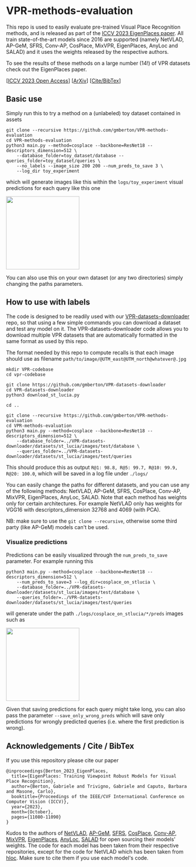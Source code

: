 
# VPR-methods-evaluation

This repo is used to easily evaluate pre-trained Visual Place Recognition methods, and is released as part of the [ICCV 2023 EigenPlaces paper](https://openaccess.thecvf.com/content/ICCV2023/html/Berton_EigenPlaces_Training_Viewpoint_Robust_Models_for_Visual_Place_Recognition_ICCV_2023_paper.html).
All train state-of-the-art models since 2016 are supported (namely NetVLAD, AP-GeM, SFRS, Conv-AP, CosPlace, MixVPR, EigenPlaces, AnyLoc and SALAD) and it uses the weights released by the respective authors.

To see the results of these methods on a large number (14!) of VPR datasets check out the EigenPlaces paper.

[[ICCV 2023 Open Access](https://openaccess.thecvf.com/content/ICCV2023/html/Berton_EigenPlaces_Training_Viewpoint_Robust_Models_for_Visual_Place_Recognition_ICCV_2023_paper.html)] [[ArXiv](https://arxiv.org/abs/2308.10832)] [[Cite/BibTex](https://github.com/gmberton/EigenPlaces#cite)]

## Basic use

Simply run this to try a method on a (unlabeled) toy dataset contained in assets

```
git clone --recursive https://github.com/gmberton/VPR-methods-evaluation
cd VPR-methods-evaluation
python3 main.py --method=cosplace --backbone=ResNet18 --descriptors_dimension=512 \
    --database_folder=toy_dataset/database --queries_folder=toy_dataset/queries \
    --no_labels --image_size 200 200 --num_preds_to_save 3 \
    --log_dir toy_experiment
```

which will generate images like this within the `logs/toy_experiment` visual predictions for each query like this one

<p float="left">
  <img src="https://raw.githubusercontent.com/gmberton/VPR-methods-evaluation/master/images/no_labels_pred.jpg"  height="200"/>
</p>

You can also use this on your own dataset (or any two directories) simply changing the paths parameters.

## How to use with labels

The code is designed to be readily used with our [VPR-datasets-downloader](https://github.com/gmberton/VPR-datasets-downloader) repo, so that using a few simple commands you can download a dataset and test any model on it. The VPR-datasets-downloader code allows you to download multiple VPR datasets that are automatically formatted in the same format as used by this repo.

The format needed by this repo to compute recalls is that each image should use as filename `path/to/image/@UTM_east@UTM_north@whatever@.jpg`

```
mkdir VPR-codebase
cd vpr-codebase

git clone https://github.com/gmberton/VPR-datasets-downloader
cd VPR-datasets-downloader
python3 download_st_lucia.py

cd ..

git clone --recursive https://github.com/gmberton/VPR-methods-evaluation
cd VPR-methods-evaluation
python3 main.py --method=cosplace --backbone=ResNet18 --descriptors_dimension=512 \
    --database_folder=../VPR-datasets-downloader/datasets/st_lucia/images/test/database \
    --queries_folder=../VPR-datasets-downloader/datasets/st_lucia/images/test/queries
```
This should produce this as output `R@1: 98.8, R@5: 99.7, R@10: 99.9, R@20: 100.0`, which will be saved in a log file under `./logs/`

You can easily change the paths for different datasets, and you can use any of the following methods: NetVLAD, AP-GeM, SFRS, CosPlace, Conv-AP, MixVPR, EigenPlaces, AnyLoc, SALAD.
Note that each method has weights only for certain architectures. For example NetVLAD only has weights for VGG16 with descriptors_dimension 32768 and 4069 (with PCA).

NB: make sure to use the `git clone --recursive`, otherwise some third party (like AP-GeM) models can't be used.


### Visualize predictions

Predictions can be easily visualized through the `num_preds_to_save` parameter. For example running this

```
python3 main.py --method=cosplace --backbone=ResNet18 --descriptors_dimension=512 \
    --num_preds_to_save=3 --log_dir=cosplace_on_stlucia \
    --database_folder=../VPR-datasets-downloader/datasets/st_lucia/images/test/database \
    --queries_folder=../VPR-datasets-downloader/datasets/st_lucia/images/test/queries
```
will generate under the path `./logs/cosplace_on_stlucia/*/preds` images such as

<p float="left">
  <img src="https://raw.githubusercontent.com/gmberton/VPR-methods-evaluation/master/images/pred.jpg"  height="200"/>
</p>

Given that saving predictions for each query might take long, you can also pass the parameter `--save_only_wrong_preds` which will save only predictions for wrongly predicted queries (i.e. where the first prediction is wrong).


## Acknowledgements / Cite / BibTex

If you use this repository please cite our paper
```
@inproceedings{Berton_2023_EigenPlaces,
  title={EigenPlaces: Training Viewpoint Robust Models for Visual Place Recognition},
  author={Berton, Gabriele and Trivigno, Gabriele and Caputo, Barbara and Masone, Carlo},
  booktitle={Proceedings of the IEEE/CVF International Conference on Computer Vision (ICCV)},
  year={2023},
  month={October},
  pages={11080-11090}
}
```

Kudos to the authors of [NetVLAD](https://github.com/Relja/netvlad), [AP-GeM](https://github.com/naver/deep-image-retrieval), [SFRS](https://github.com/yxgeee/OpenIBL), [CosPlace](https://github.com/gmberton/CosPlace), [Conv-AP](https://github.com/amaralibey/gsv-cities), [MixVPR](https://github.com/amaralibey/mixVPR), [EigenPlaces](https://github.com/gmberton/EigenPlaces), [AnyLoc](https://github.com/AnyLoc/AnyLoc), [SALAD](https://github.com/serizba/salad) for open sourcing their models' weights. The code for each model has been taken from their respective repositories, except for the code for NetVLAD which has been taken from [hloc](https://github.com/cvg/Hierarchical-Localization).
Make sure to cite them if you use each model's code.
